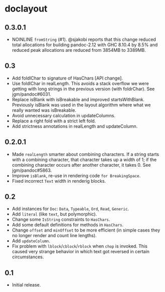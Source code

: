# doclayout

## 0.3.0.1

 * NOINLINE `fromString` (#1).
   @sjakobi reports that this change reduced total allocations
   for building pandoc-2.12 with GHC 8.10.4 by 8.5% and reduced
   peak allocations are reduced from 3854MB to 3389MB.

## 0.3

  * Add foldlChar to signature of HasChars [API change].
  * Use foldlChar in realLength. This avoids a stack overflow
    we were getting with long strings in the previous version
    (with foldrChar).  See jgm/pandoc#6031.
  * Replace isBlank with isBreakable and improved startsWithBlank.
    Previously isBlank was used in the layout algorithm where
    what we really wanted was isBreakable.
  * Avoid unnecessary calculation in updateColumns.
  * Replace a right fold with a strict left fold.
  * Add strictness annotations in realLength and updateColumn.

## 0.2.0.1

  * Made `realLength` smarter about combining characters.
    If a string starts with a combining character, that character
    takes up a width of 1; if the combining character occurs after
    another character, it takes 0.  See jgm/pandoc#5863.
  * Improve `isBlank`, re-use in rendering code `for BreakingSpace`.
  * Fixed incorrect `Text` width in renderig blocks.

## 0.2

  * Add instances for `Doc`: `Data`, `Typeable`, `Ord`, `Read`, `Generic`.
  * Add `literal` (like `text`, but polymorphic).
  * Change some `IsString` constraints to `HasChars`.
  * Add some default definitions for methods in `HasChars`.
  * Change `offset` and `minOffset` to be more efficient (in
    simple cases they no longer render and count line lengths).
  * Add `updateColumn`.
  * Fix problem with `lblock`/`cblock`/`rblock` when `chop` is
    invoked. This caused very strange behavior in which text
    got reversed in certain circumstances.

## 0.1

  * Initial release.
